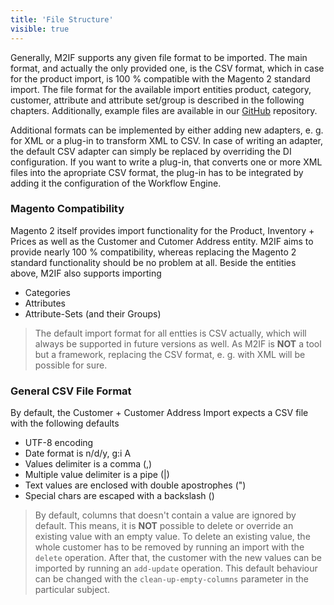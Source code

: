 ```yaml
---
title: 'File Structure'
visible: true
---
```


Generally, M2IF supports any given file format to be imported. The main format, and actually the only provided one, is the CSV format, which in case for the product import, is 100 % compatible with the Magento 2 standard import. The file format for the available import entities product, category, customer, attribute and attribute set/group is described in the following chapters. Additionally, example files are available in our [GitHub](https://github.com/techdivision/import-cli-simple/tree/3.1.x/projects/sample-data) repository.

Additional formats can be implemented by either adding new adapters, e. g. for XML or a plug-in to transform XML to CSV. In case of writing an adapter, the default CSV adapter can simply be replaced by overriding the DI configuration. If you want to write a plug-in, that converts one or more XML files into the apropriate CSV format, the plug-in has to be integrated by adding it the configuration of the Workflow Engine.

### Magento Compatibility

Magento 2 itself provides import functionality for the Product, Inventory + Prices as well as the Customer and Cutomer Address entity. M2IF aims to provide nearly 100 % compatibility, whereas replacing the Magento 2 standard functionality should be no problem at all. Beside the entities above, M2IF also supports importing

* Categories
* Attributes
* Attribute-Sets (and their Groups)

> The default import format for all entties is CSV actually, which will always be supported in future versions as well. As M2IF is **NOT** a tool but a framework, replacing the CSV format, e. g. with XML will be possible for sure.

### General CSV File Format

By default, the Customer + Customer Address Import expects a CSV file with the following defaults

* UTF-8 encoding
* Date format is n/d/y, g:i A
* Values delimiter is a comma (,)
* Multiple value delimiter is a pipe (|)
* Text values are enclosed with double apostrophes (")
* Special chars are escaped with a backslash (\)

> By default, columns that doesn't contain a value are ignored by default. This means, it is **NOT** possible to delete or override an existing value with an empty value. To delete an existing value, the whole customer has to be removed by running an import with the `delete` operation. After that, the customer with the new values can be imported by running an `add-update` operation. This default behaviour can be changed with the `clean-up-empty-columns` parameter in the particular subject.


